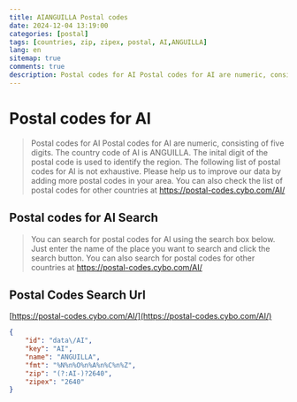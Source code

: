 ```yaml
---
title: AIANGUILLA Postal codes 
date: 2024-12-04 13:19:00
categories: [postal]
tags: [countries, zip, zipex, postal, AI,ANGUILLA]
lang: en
sitemap: true
comments: true
description: Postal codes for AI Postal codes for AI are numeric, consisting of five digits. The country code of AI is ANGUILLA. The inital digit of the postal code is used to identify the region. The following list of postal codes for AI is not exhaustive. Please help us to improve our data by adding more postal codes in your area. You can also check the list of postal codes for other countries at https://postal-codes.cybo.com/AI/
---
```


# Postal codes for AI
> Postal codes for AI Postal codes for AI are numeric, consisting of five digits. The country code of AI is ANGUILLA. The inital digit of the postal code is used to identify the region. The following list of postal codes for AI is not exhaustive. Please help us to improve our data by adding more postal codes in your area. You can also check the list of postal codes for other countries at https://postal-codes.cybo.com/AI/

## Postal codes for AI Search 
> You can search for postal codes for AI using the search box below. Just enter the name of the place you want to search and click the search button. You can also search for postal codes for other countries at https://postal-codes.cybo.com/AI/

## Postal Codes Search Url

[https://postal-codes.cybo.com/AI/](https://postal-codes.cybo.com/AI/)
```json
{
    "id": "data\/AI",
    "key": "AI",
    "name": "ANGUILLA",
    "fmt": "%N%n%O%n%A%n%C%n%Z",
    "zip": "(?:AI-)?2640",
    "zipex": "2640"
}
```
